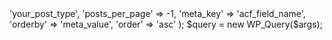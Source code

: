<?php 

$args = array(
  'post_type'       => 'your_post_type',
  'posts_per_page'  => -1,
  'meta_key'        => 'acf_field_name',
  'orderby'         => 'meta_value',
  'order'           => 'asc'
);

$query = new WP_Query($args);